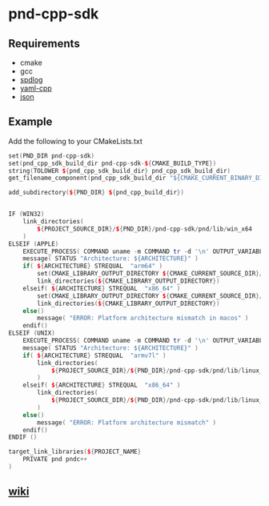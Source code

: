 # pnd-cpp-sdk

## Requirements

- cmake
- gcc
- [spdlog](https://github.com/gabime/spdlog)
- [yaml-cpp](https://github.com/jbeder/yaml-cpp)
- [json](https://github.com/nlohmann/json)

## Example

Add the following to your CMakeLists.txt

```C++
set(PND_DIR pnd-cpp-sdk)
set(pnd_cpp_sdk_build_dir pnd-cpp-sdk-${CMAKE_BUILD_TYPE})
string(TOLOWER ${pnd_cpp_sdk_build_dir} pnd_cpp_sdk_build_dir)
get_filename_component(pnd_cpp_sdk_build_dir "${CMAKE_CURRENT_BINARY_DIR}/${pnd_cpp_sdk_build_dir}" REALPATH)

add_subdirectory(${PND_DIR} ${pnd_cpp_build_dir})


IF (WIN32)
    link_directories(
        ${PROJECT_SOURCE_DIR}/${PND_DIR}/pnd-cpp-sdk/pnd/lib/win_x64
    )
ELSEIF (APPLE)
    EXECUTE_PROCESS( COMMAND uname -m COMMAND tr -d '\n' OUTPUT_VARIABLE ARCHITECTURE )
    message( STATUS "Architecture: ${ARCHITECTURE}" )
    if( ${ARCHITECTURE} STREQUAL  "arm64" )
        set(CMAKE_LIBRARY_OUTPUT_DIRECTORY ${CMAKE_CURRENT_SOURCE_DIR}/${PND_DIR}/pnd/lib/darwin_arm64)
        link_directories(${CMAKE_LIBRARY_OUTPUT_DIRECTORY})
    elseif( ${ARCHITECTURE} STREQUAL  "x86_64" )
        set(CMAKE_LIBRARY_OUTPUT_DIRECTORY ${CMAKE_CURRENT_SOURCE_DIR}/${PND_DIR}/pnd/lib/darwin_x86_64)
        link_directories(${CMAKE_LIBRARY_OUTPUT_DIRECTORY})
    else()
        message( "ERROR: Platform architecture mismatch in macos" )
    endif()
ELSEIF (UNIX)
    EXECUTE_PROCESS( COMMAND uname -m COMMAND tr -d '\n' OUTPUT_VARIABLE ARCHITECTURE )
    message( STATUS "Architecture: ${ARCHITECTURE}" )
    if( ${ARCHITECTURE} STREQUAL  "armv7l" )
        link_directories(
            ${PROJECT_SOURCE_DIR}/${PND_DIR}/pnd-cpp-sdk/pnd/lib/linux_armv7l
        )
    elseif( ${ARCHITECTURE} STREQUAL  "x86_64" )
        link_directories(
            ${PROJECT_SOURCE_DIR}/${PND_DIR}/pnd-cpp-sdk/pnd/lib/linux_x86_64
        )
    else()
        message( "ERROR: Platform architecture mismatch" )
    endif()
ENDIF ()

target_link_libraries(${PROJECT_NAME}
    PRIVATE pnd pndc++
)
```

## [wiki](http://wiki.pndrobotics.com//getting-started_cn/)
